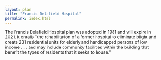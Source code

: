 ```yaml
---
layout: plan
title: "Francis Delafield Hospital"
permalink: index.html
---
```


The Francis Delafield Hospital plan was adopted in 1981 and will expire in 2021. It entails "the rehabilitation of a former hospital to eliminate blight and create 231 residential units for elderly and handicapped persons of low income . . . and may include community facilities within the building that benefit the types of residents that it seeks to house."